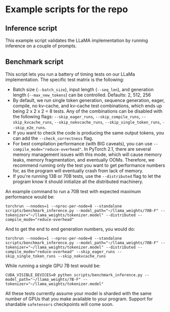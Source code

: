 # Example scripts for the repo

## Inference script

This example script validates the LLaMA implementation by running inference on a couple of prompts.

## Benchmark script

This script lets you run a battery of timing tests on our LLaMa implementation. The specific test matrix is the following:
- Batch size (`--batch_size`), input length (`--seq_len`), and generation length (`--max_new_tokens`) can be controlled. Defaults: 2, 512, 256
- By default, we run single token generation, sequence generation, eager, compile, no kv-cache, and kv-cache test combinations, which ends up being 2 x 2 x 2 = 8 tests. Any of the combinations can be disabled with the following flags: `--skip_eager_runs`, `--skip_compile_runs`, `--skip_kvcache_runs`, `--skip_nokvcache_runs`, `--skip_single_token_runs`, `--skip_e2e_runs`.
- If you want to check the code is producing the same output tokens, you can add the `--check_correctness` flag.
- For best compilation performance (with BIG caveats), you can use `--compile_mode="reduce-overhead"`. In PyTorch 2.1, there are several memory management issues with this mode, which will cause memory leaks, memory fragmentation, and eventually OOMs. Therefore, we recommend running only the test you want to get performance numbers for, as the program will eventually crash from lack of memory.
- If you're running 13B or 70B tests, use the `--distributed` flag to let the program know it should initialize all the distributed machinery.

An example command to run a 70B test with expected maximum performance would be:
```
torchrun --nnodes=1 --nproc-per-node=8 --standalone scripts/benchmark_inference.py --model_path="~/llama_weights/70B-F" --tokenizer="~/llama_weights/tokenizer.model" --distributed --compile_mode="reduce-overhead"
```

And to get the end to end generation numbers, you would do:

```
torchrun --nnodes=1 --nproc-per-node=8 --standalone scripts/benchmark_inference.py --model_path="~/llama_weights/70B-F" --tokenizer="~/llama_weights/tokenizer.model" --distributed --compile_mode="reduce-overhead" --skip_eager_runs --skip_single_token_runs --skip_nokvcache_runs
```

While running a single GPU 7B test would be:
```
CUDA_VISIBLE_DEVICES=0 python scripts/benchmark_inference.py --model_path="~/llama_weights/7B-F" --tokenizer="~/llama_weights/tokenizer.model"
```

All these tests currently assume your model is sharded with the same number of GPUs that you make available to your program. Support for shardable `safetensors` checkpoints will come soon.